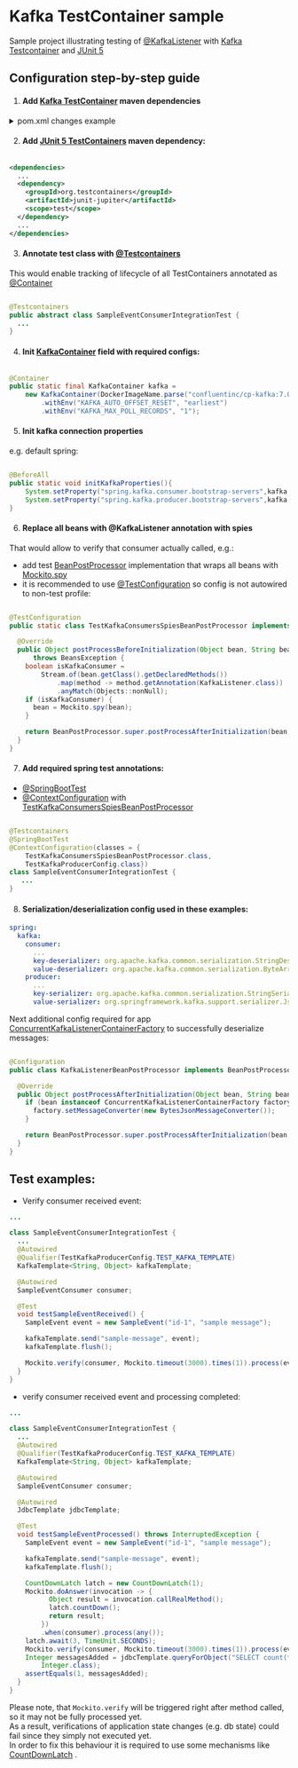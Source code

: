 # Kafka TestContainer sample

Sample project illustrating testing
of [@KafkaListener](https://docs.spring.io/spring-kafka/docs/current/api/org/springframework/kafka/annotation/KafkaListener.html)
with [Kafka Testcontainer](https://www.testcontainers.org/modules/kafka/)
and [JUnit 5](https://junit.org/junit5/)

## Configuration step-by-step guide

1. #### Add [Kafka TestContainer](https://www.testcontainers.org/modules/kafka/) maven dependencies

<details>
  <summary>pom.xml changes example</summary>

```xml

<dependencies>
  ...
  <dependency>
    <groupId>org.testcontainers</groupId>
    <artifactId>kafka</artifactId>
    <scope>test</scope>
  </dependency>
  ...
</dependencies>
  ...
<dependencyManagement>
...
<dependencies>
  ...
  <dependency>
    <groupId>org.testcontainers</groupId>
    <artifactId>testcontainers-bom</artifactId>
    <version>${testcontainers.version}</version>
    <type>pom</type>
    <scope>import</scope>
  </dependency>
  ...
</dependencies>
...
</dependencyManagement>
```

</details>

2. #### Add [JUnit 5 TestContainers](https://www.testcontainers.org/test_framework_integration/junit_5/) maven dependency:

```xml

<dependencies>
  ...
  <dependency>
    <groupId>org.testcontainers</groupId>
    <artifactId>junit-jupiter</artifactId>
    <scope>test</scope>
  </dependency>
  ...
</dependencies>
```

3. #### Annotate test class with [@Testcontainers](https://javadoc.io/doc/org.testcontainers/junit-jupiter/latest/org/testcontainers/junit/jupiter/Testcontainers.html)

This would enable tracking of lifecycle of all TestContainers annotated
as [@Container](https://javadoc.io/doc/org.testcontainers/junit-jupiter/latest/org/testcontainers/junit/jupiter/Container.html)

```java

@Testcontainers
public abstract class SampleEventConsumerIntegrationTest {
  ...
}
```

4. #### Init [KafkaContainer](https://www.javadoc.io/doc/org.testcontainers/kafka/latest/org/testcontainers/containers/KafkaContainer.html) field with required configs:

```java

@Container
public static final KafkaContainer kafka =
    new KafkaContainer(DockerImageName.parse("confluentinc/cp-kafka:7.0.1"))
        .withEnv("KAFKA_AUTO_OFFSET_RESET", "earliest")
        .withEnv("KAFKA_MAX_POLL_RECORDS", "1");
```

5. #### Init kafka connection properties

e.g. default spring:

```java

@BeforeAll
public static void initKafkaProperties(){
    System.setProperty("spring.kafka.consumer.bootstrap-servers",kafka.getBootstrapServers());
    System.setProperty("spring.kafka.producer.bootstrap-servers",kafka.getBootstrapServers());
}
```

6. #### Replace all beans with @KafkaListener annotation with spies

That would allow to verify that consumer actually called, e.g.:

- add test
  [BeanPostProcessor](https://docs.spring.io/spring-framework/docs/current/javadoc-api/org/springframework/beans/factory/config/BeanPostProcessor.html)
  implementation that wraps all beans with
  [Mockito.spy](https://javadoc.io/doc/org.mockito/mockito-core/latest/org/mockito/Spy.html)
- it is recommended to use
  [@TestConfiguration](https://docs.spring.io/spring-boot/docs/current/api/org/springframework/boot/test/context/TestConfiguration.html)
  so config is not autowired to non-test profile:

```java

@TestConfiguration
public static class TestKafkaConsumersSpiesBeanPostProcessor implements BeanPostProcessor {

  @Override
  public Object postProcessBeforeInitialization(Object bean, String beanName)
      throws BeansException {
    boolean isKafkaConsumer =
        Stream.of(bean.getClass().getDeclaredMethods())
            .map(method -> method.getAnnotation(KafkaListener.class))
            .anyMatch(Objects::nonNull);
    if (isKafkaConsumer) {
      bean = Mockito.spy(bean);
    }

    return BeanPostProcessor.super.postProcessAfterInitialization(bean, beanName);
  }
}
```

7. #### Add required spring test annotations:

- [@SpringBootTest](https://docs.spring.io/spring-boot/docs/current/api/org/springframework/boot/test/context/SpringBootTest.html)
- [@ContextConfiguration](https://docs.spring.io/spring-framework/docs/current/javadoc-api/org/springframework/test/context/ContextConfiguration.html)
  with [TestKafkaConsumersSpiesBeanPostProcessor](#replace-all-beans-with-kafkalistener-annotation-with-spies)

```java

@Testcontainers
@SpringBootTest
@ContextConfiguration(classes = {
    TestKafkaConsumersSpiesBeanPostProcessor.class,
    TestKafkaProducerConfig.class})
class SampleEventConsumerIntegrationTest {
   ...
}
```

8. #### Serialization/deserialization config used in these examples:

```yaml
spring:
  kafka:
    consumer:
      ...
      key-deserializer: org.apache.kafka.common.serialization.StringDeserializer
      value-deserializer: org.apache.kafka.common.serialization.ByteArrayDeserializer
    producer:
      ...
      key-serializer: org.apache.kafka.common.serialization.StringSerializer
      value-serializer: org.springframework.kafka.support.serializer.JsonSerializer
```

Next additional config required for app
[ConcurrentKafkaListenerContainerFactory](https://docs.spring.io/spring-kafka/api/org/springframework/kafka/config/ConcurrentKafkaListenerContainerFactory.html)
to successfully deserialize messages:

```java

@Configuration
public class KafkaListenerBeanPostProcessor implements BeanPostProcessor {

  @Override
  public Object postProcessAfterInitialization(Object bean, String beanName) throws BeansException {
    if (bean instanceof ConcurrentKafkaListenerContainerFactory factory) {
      factory.setMessageConverter(new BytesJsonMessageConverter());
    }

    return BeanPostProcessor.super.postProcessAfterInitialization(bean, beanName);
  }
}
```

## Test examples:

- Verify consumer received event:

```java
...

class SampleEventConsumerIntegrationTest {
  ...
  @Autowired
  @Qualifier(TestKafkaProducerConfig.TEST_KAFKA_TEMPLATE)
  KafkaTemplate<String, Object> kafkaTemplate;

  @Autowired
  SampleEventConsumer consumer;

  @Test
  void testSampleEventReceived() {
    SampleEvent event = new SampleEvent("id-1", "sample message");

    kafkaTemplate.send("sample-message", event);
    kafkaTemplate.flush();

    Mockito.verify(consumer, Mockito.timeout(3000).times(1)).process(event);
  }
}
```

- verify consumer received event and processing completed:

```java
...

class SampleEventConsumerIntegrationTest {
  ...
  @Autowired
  @Qualifier(TestKafkaProducerConfig.TEST_KAFKA_TEMPLATE)
  KafkaTemplate<String, Object> kafkaTemplate;

  @Autowired
  SampleEventConsumer consumer;

  @Autowired
  JdbcTemplate jdbcTemplate;

  @Test
  void testSampleEventProcessed() throws InterruptedException {
    SampleEvent event = new SampleEvent("id-1", "sample message");

    kafkaTemplate.send("sample-message", event);
    kafkaTemplate.flush();

    CountDownLatch latch = new CountDownLatch(1);
    Mockito.doAnswer(invocation -> {
          Object result = invocation.callRealMethod();
          latch.countDown();
          return result;
        })
        .when(consumer).process(any());
    latch.await(3, TimeUnit.SECONDS);
    Mockito.verify(consumer, Mockito.timeout(3000).times(1)).process(event);
    Integer messagesAdded = jdbcTemplate.queryForObject("SELECT count(*) FROM sample_message",
        Integer.class);
    assertEquals(1, messagesAdded);
  }
}
```

Please note, that `Mockito.verify` will be triggered right after method called, so it may not be
fully processed yet.\
As a result, verifications of application state changes (e.g. db state) could fail since they simply
not executed yet.\
In order to fix this behaviour it is required to use some mechanisms like
[CountDownLatch](https://docs.oracle.com/javase/7/docs/api/java/util/concurrent/CountDownLatch.html)
.


